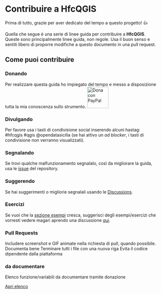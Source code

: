 # Contribuire a HfcQGIS 

Prima di tutto, grazie per aver dedicato del tempo a questo progetto! 👍

Quella che segue è una serie di linee guida per contribuire a **HfcQGIS**. Queste sono principalmente linee guida, non regole. Usa il buon senso e sentiti libero di proporre modifiche a questo documento in una pull request.

## Come puoi contribuire

### Donando
Per realizzare questa guida ho impiegato del tempo e messo a disposizione tutta la mia conoscenza sullo strumento. <a href="https://www.paypal.me/pigrecoinfinito" target="_blank"><img width="70" src="https://raw.githubusercontent.com/gbvitrano/HfcQGIS/master/img/PayPal.png" class="immagonobox" Title="Dona con PayPal" alt="Dona con PayPal" /></a>

### Divulgando
Per favore usa i tasti di condivisione social inserendo alcuni hastag: #hfcqgis #qgis @opendatasicilia (se hai attivo un _ad blocker_, i tasti di condivisione non verranno visualizzati).

### Segnalando
Se trovi qualche malfunzionamento segnalalo, così da migliorare la guida, usa le [issue](https://github.com/opendatasicilia/HfcQGIS-md/issues) del repository.

### Suggerendo
Se hai suggerimenti o migliorie segnalali usando le [Discussions](https://github.com/opendatasicilia/HfcQGIS-md/discussions).

### Esercizi
Se vuoi che la [sezione esempi](./esempi/lista_esempi.md) cresca, suggerisci degli esempi/esercizi che vorresti vedere magari aprendo una discussione [qui](https://github.com/opendatasicilia/HfcQGIS-md/discussions).

### Pull Requests
Includere screenshot e GIF animate nella richiesta di pull, quando possibile.
Documenta bene
Terminare tutti i file con una nuova riga
Evita il codice dipendente dalla piattaforma

### da documentare

Elenco funzione/variabili da documentare tramite donazione

[Apri elenco](./gr_funzioni/da_documentare.md)
